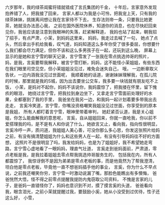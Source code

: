 六岁那年，我的绿茶闺蜜将错就错成了言氏集团的千金，
十年后，言家意外发现抱养错了人，把我接了回来，
言家人都以为我是小可怜，把我宠上天，只有我的绿茶妹妹，挑拨离间想让我在言家待不下去，
生存法则帝一条，只要我比她更茶，她就没办法恶心我，
之前在国外医院休养，知道你的消息，也在尽快赶回来见你，我爸应该是注意到我眼神的失落，赶紧解释道，
我妈也站了起来，朝我招了招手，有点严肃，小茉，到妈妈这里来，
妈妈，我走过去喊了一句，
她点了点头，然后拿出手机给我看，叹气道，妈妈知道这么多年你受了很多委屈，你想要什么我们都会尽力满足，但你不该和这么多男孩子在一起，还玩到这么晚，
屏幕上显示的是她和言宁雪的聊天记录，言宁雪发了一张我在零点挑选帅哥的照片，
妈，是我，言奚要帮我解释，被言宁雪打断，妈妈，这不能怪小茉姐姐，有些东西在我们眼里司空见空，但小茉姐姐没见过，难免会迷失自己，
哦，
一边断章取义告状，一边内涵我没见过世面呢，
我顺着她的话道，谢谢妹妹理解我，在孤儿院的时候，那里就是我的S城，因为出去要坐公交车，我多要一块钱就有朋友吃不上饭，
小茉，是妈对不起你，妈妈不该说你，我妈震惊了，把我搂在怀里，留下愧疚的眼泪，
她绕过言宁雪，把我拉到身边坐下，又拿走言宁雪面前处理好的水果，全都塞到了我的手里，
我爸坐在我另一边，和我妈一起计划着要多带我出去走走，
言奚冷笑道，言宁雪，你嘴没资格嘲笑我姐没见过世面，你享受到的原本是我姐，
所有人都盯着言宁雪，眼神里带着审判，
她赶紧否认道，我是关心姐姐，你怎么能曲解我的意思呢，
言奚，自从姐姐回来，你就一直呛我，你以前不爱搭理我的吗，是不是有人和你说了什么，她欲言又止，看向我，指向性很明显，
言奚冷哼一声，质问道，我姐姐人美心善，可没你那么多心思，你发这张照片给妈之前，有没有搞清楚姐姐为什么和这些男人在一起，有没有引导妈妈往不好的方面想，
这照片不是很明显了吗，我发给妈妈，也是为了姐姐好，我不希望她走弯路，言宁雪心虚地看了一眼妈妈，理直气壮道，
言奚走到爸妈面前，严肃道，零点老板是我，是我拉着姐姐去零点帮我挑选帅哥服务生的，
包括我在内，所有人都震惊了，
我惊讶倒不是因为弟弟是零点老板的事，而是他竟然为了帮我澄清，坦白他是零点老板，毕竟他一直不想爸妈插手他的事业，
言奚，你为什么不早点说，之前我还嘲笑你穷，言宁雪一时激动说漏了嘴，那脸色能瞧出有多懊悔，
爸爸恍然大悟，怪不得之前零点提醒我提防内鬼窃取公司资料，
不愧是言家的儿子，是爸妈一直错怪你了，妈妈也意识到不对，摸了摸言奚的头道，
爸爸看向我，眼含泪光，之前小茉就提醒过我，要鼓励小奚，她从小没受到过优待，性子还这么好，
小雪，
